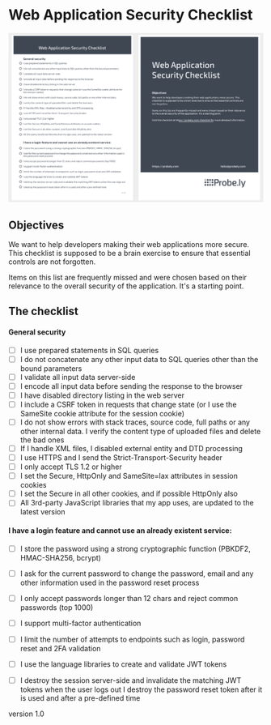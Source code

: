 # Web Application Security Checklist

![Checklist](https://raw.githubusercontent.com/Probely/security_checklist/master/checklist.png)

## Objectives

We want to help developers making their web applications more secure. This checklist is supposed to be a brain exercise to ensure that essential controls are not forgotten.

Items on this list are frequently missed and were chosen based on their relevance to the overall security of the application. It's a starting point.

## The checklist
#### General security
- [ ] I use prepared statements in SQL queries
- [ ] I do not concatenate any other input data to SQL queries other than the bound parameters
- [ ] I validate all input data server-side
- [ ] I encode all input data before sending the response to the browser
- [ ] I have disabled directory listing in the web server
- [ ] I include a CSRF token in requests that change state (or I use the SameSite cookie attribute for the session cookie)
- [ ] I do not show errors with stack traces, source code, full paths or any other internal data. I verify the content type of uploaded files and delete the bad ones
- [ ] If I handle XML files, I disabled external entity and DTD processing
- [ ] I use HTTPS and I send the Strict-Transport-Security header
- [ ] I only accept TLS 1.2 or higher
- [ ] I set the Secure, HttpOnly and SameSite=lax attributes in session cookies
- [ ] I set the Secure in all other cookies, and if possible HttpOnly also
- [ ] All 3rd-party JavaScript libraries that my app uses, are updated to the latest version
#### I have a login feature and cannot use an already existent service:
- [ ] I store the password using a strong cryptographic function (PBKDF2, HMAC-SHA256, bcrypt)
- [ ] I ask for the current password to change the password, email and any other information used in the password reset process
- [ ] I only accept passwords longer than 12 chars and reject common passwords (top 1000)
- [ ] I support multi-factor authentication
- [ ] I limit the number of attempts to endpoints such as login, password reset and 2FA validation
- [ ] I use the language libraries to create and validate JWT tokens
- [ ] I destroy the session server-side and invalidate the matching JWT tokens when the user logs out I destroy the password reset token after it is used and after a pre-defined time 



version 1.0
